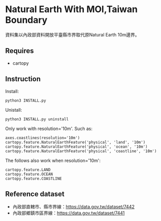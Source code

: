 # Natural Earth With MOI,Taiwan Boundary
資料集以內政部資料開放平臺縣市界取代原Natural Earth 10m邊界。

## Requires

 * cartopy 

## Instruction
 Install:
 
    python3 INSTALL.py 
    
 Unistall:

    python3 INSTALL.py uninstall
    
 Only work with resolution='10m'. Such as:
 
    axes.coastlines(resolution='10m')
    cartopy.feature.NaturalEarthFeature('physical', 'land', '10m')
    cartopy.feature.NaturalEarthFeature('physical', 'ocean', '10m')
    cartopy.feature.NaturalEarthFeature('physical', 'coastline', '10m')
    
The follows also work when resolution='10m':
    
    cartopy.feature.LAND
    cartopy.feature.OCEAN
    cartopy.feature.COASTLINE    

## Reference dataset
 * 內政部直轄市、縣市界線：https://data.gov.tw/dataset/7442
 * 內政部鄉鎮市區界線：https://data.gov.tw/dataset/7441
